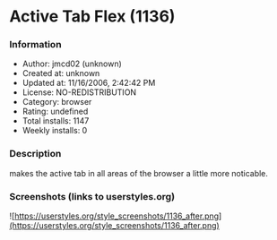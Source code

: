 # Active Tab Flex (1136)

### Information
- Author: jmcd02 (unknown)
- Created at: unknown
- Updated at: 11/16/2006, 2:42:42 PM
- License: NO-REDISTRIBUTION
- Category: browser
- Rating: undefined
- Total installs: 1147
- Weekly installs: 0


### Description
makes the active tab in all areas of the browser a little more noticable.


### Screenshots (links to userstyles.org)
![https://userstyles.org/style_screenshots/1136_after.png](https://userstyles.org/style_screenshots/1136_after.png)



